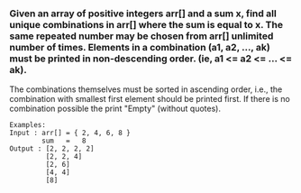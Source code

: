 ### Given an array of positive integers arr[] and a sum x, find all unique combinations in arr[] where the sum is equal to x. The same repeated number may be chosen from arr[] unlimited number of times. Elements in a combination (a1, a2, …, ak) must be printed in non-descending order. (ie, a1 <= a2 <= … <= ak).
The combinations themselves must be sorted in ascending order, i.e., the combination with smallest first element should be printed first. If there is no combination possible the print "Empty" (without quotes).

    Examples:
    Input : arr[] = { 2, 4, 6, 8 }
            sum   =   8
    Output : [2, 2, 2, 2]
             [2, 2, 4]
             [2, 6]
             [4, 4]
             [8]
